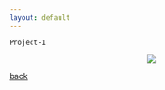 ```yaml
---
layout: default
---
```


```
Project-1
```
<center><img src="images/Proejct_1.jpg"/></center>







[back](./)